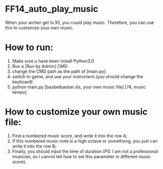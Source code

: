 # FF14_auto_play_music
When your archer get lv.30, you could play music. Therefore, you can use this to customize your own music.
# How to run:
1. Make sure u have been install Python3.0
2. Run a [Run by Admin] CMD
3. change the CMD path as the path of [main.py]
4. switch to game, and use your instrument.(you should change the keyboard)
5. python main.py [baobeibaobei.xls, your own music file] [74, music tempo]
# How to customize your own music file:
1. Find a numbered music score, and write it into the row A;
2. If this numbered music note is a high octave or somethong, you just can write it into the row B;
3. Finally, you should input the time of duration.(PS: I am not a professional musician, so I cannot tell how to set this parameter in different music score).


